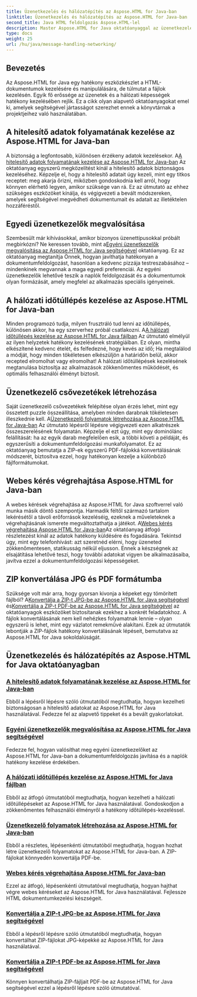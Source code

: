 ```yaml
---
title: Üzenetkezelés és hálózatépítés az Aspose.HTML for Java-ban
linktitle: Üzenetkezelés és hálózatépítés az Aspose.HTML for Java-ban
second_title: Java HTML feldolgozás Aspose.HTML-lel
description: Master Aspose.HTML for Java oktatóanyaggal az üzenetkezelésről, a hálózatépítésről és egyebekről. Növelje dokumentumfeldolgozási készségeit.
type: docs
weight: 25
url: /hu/java/message-handling-networking/
---
```

## Bevezetés

Az Aspose.HTML for Java egy hatékony eszközkészlet a HTML-dokumentumok kezelésére és manipulálására, de túlmutat a fájlok kezelésén. Egyik fő erőssége az üzenetek és a hálózati képességek hatékony kezelésében rejlik. Ez a cikk olyan alapvető oktatóanyagokat emel ki, amelyek segítségével jártasságot szerezhet ennek a könyvtárnak a projektjeihez való használatában.

## A hitelesítő adatok folyamatának kezelése az Aspose.HTML for Java-ban
 A biztonság a legfontosabb, különösen érzékeny adatok kezelésekor. A[A hitelesítő adatok folyamatának kezelése az Aspose.HTML for Java-ban](./credentials-pipeline/) Az oktatóanyag egyszerű megközelítést kínál a hitelesítő adatok biztonságos kezeléséhez. Képzelje el, hogy a hitelesítő adatait úgy kezeli, mint egy titkos receptet: meg akarja őrizni, miközben gondoskodnia kell arról, hogy könnyen elérhető legyen, amikor szüksége van rá. Ez az útmutató az ehhez szükséges eszközöket kínálja, és végigvezeti a bevált módszereken, amelyek segítségével megvédheti dokumentumait és adatait az illetéktelen hozzáféréstől.

## Egyedi üzenetkezelők megvalósítása
 Szembesült már kihívásokkal, amikor bizonyos üzenettípusokkal próbált megbirkózni? Ne keressen tovább, mint a[Egyéni üzenetkezelők megvalósítása az Aspose.HTML for Java segítségével](./custom-message-handler/) oktatóanyag. Ez az oktatóanyag megtanítja Önnek, hogyan javíthatja hatékonyan a dokumentumfeldolgozást, hasonlóan a kedvenc pizzája testreszabásához – mindenkinek megvannak a maga egyedi preferenciái. Az egyéni üzenetkezelők lehetővé teszik a naplók feldolgozását és a dokumentumok olyan formázását, amely megfelel az alkalmazás speciális igényeinek. 

## A hálózati időtúllépés kezelése az Aspose.HTML for Java-ban
 Minden programozó tudja, milyen frusztráló tud lenni az időtúllépés, különösen akkor, ha egy szerverhez próbál csatlakozni. A[A hálózati időtúllépés kezelése az Aspose.HTML for Java fájlban](./network-timeout/) Az útmutató elmélyül az ilyen helyzetek hatékony kezelésének stratégiáiban. Ez olyan, mintha elkészítené kedvenc ételét, és felfedezné, hogy kevés az idő; Ha megtalálod a módját, hogy minden tökéletesen elkészüljön a határidőn belül, akkor recepted elromolhat vagy elromolhat! A hálózati időtúllépések kezelésének megtanulása biztosítja az alkalmazások zökkenőmentes működését, és optimális felhasználói élményt biztosít.

## Üzenetkezelő csővezetékek létrehozása
Saját üzenetkezelő csővezetékek felépítése olyan érzés lehet, mint egy összetett puzzle összeállítása, amelyben minden darabnak tökéletesen illeszkednie kell. A[Üzenetkezelő folyamatok létrehozása az Aspose.HTML for Java-ban](./message-handler-pipeline/) Az útmutató lépésről lépésre végigvezeti ezen alkatrészek összeszerelésének folyamatán. Képzelje el ezt úgy, mint egy dominólánc felállítását: ha az egyik darab megfelelően esik, a többi követi a példáját, és egyszerűsíti a dokumentumfeldolgozási munkafolyamatot. Ez az oktatóanyag bemutatja a ZIP-ek egyszerű PDF-fájlokká konvertálásának módszerét, biztosítva ezzel, hogy hatékonyan kezelje a különböző fájlformátumokat.

## Webes kérés végrehajtása Aspose.HTML for Java-ban
 A webes kérések végrehajtása az Aspose.HTML for Java szoftverrel való munka másik döntő szempontja. Harmadik féltől származó tartalom lekérésétől a távoli erőforrások kezeléséig, ezeknek a műveleteknek a végrehajtásának ismerete megváltoztathatja a játékot. A[Webes kérés végrehajtása Aspose.HTML for Java-ban](./web-request-execution/)Az oktatóanyag átfogó részletezést kínál az adatok hatékony küldésére és fogadására. Tekintsd úgy, mint egy telefonhívást: azt szeretnéd elérni, hogy üzeneted zökkenőmentesen, statikusság nélkül eljusson. Ennek a készségnek az elsajátítása lehetővé teszi, hogy további adatokat vigyen be alkalmazásaiba, javítva ezzel a dokumentumfeldolgozási képességeket.

## ZIP konvertálása JPG és PDF formátumba
 Szüksége volt már arra, hogy gyorsan kivonja a képeket egy tömörített fájlból? A[Konvertálja a ZIP-t JPG-be az Aspose.HTML for Java segítségével](./zip-to-jpg/) és[Konvertálja a ZIP-t PDF-be az Aspose.HTML for Java segítségével](./zip-to-pdf/) az oktatóanyagok eszközöket biztosítanak ezekhez a konkrét feladatokhoz. A fájlok konvertálásának nem kell nehézkes folyamatnak lennie – olyan egyszerű is lehet, mint egy vázlatot remekművé alakítani. Ezek az útmutatók lebontják a ZIP-fájlok hatékony konvertálásának lépéseit, bemutatva az Aspose.HTML for Java sokoldalúságát.

## Üzenetkezelés és hálózatépítés az Aspose.HTML for Java oktatóanyagban
### [A hitelesítő adatok folyamatának kezelése az Aspose.HTML for Java-ban](./credentials-pipeline/)
Ebből a lépésről lépésre szóló útmutatóból megtudhatja, hogyan kezelheti biztonságosan a hitelesítő adatokat az Aspose.HTML for Java használatával. Fedezze fel az alapvető tippeket és a bevált gyakorlatokat.
### [Egyéni üzenetkezelők megvalósítása az Aspose.HTML for Java segítségével](./custom-message-handler/)
Fedezze fel, hogyan valósíthat meg egyéni üzenetkezelőket az Aspose.HTML for Java-ban a dokumentumfeldolgozás javítása és a naplók hatékony kezelése érdekében.
### [A hálózati időtúllépés kezelése az Aspose.HTML for Java fájlban](./network-timeout/)
Ebből az átfogó útmutatóból megtudhatja, hogyan kezelheti a hálózati időtúllépéseket az Aspose.HTML for Java használatával. Gondoskodjon a zökkenőmentes felhasználói élményről a hatékony időtúllépés-kezeléssel.
### [Üzenetkezelő folyamatok létrehozása az Aspose.HTML for Java-ban](./message-handler-pipeline/)
Ebből a részletes, lépésenkénti útmutatóból megtudhatja, hogyan hozhat létre üzenetkezelő folyamatokat az Aspose.HTML for Java-ban. A ZIP-fájlokat könnyedén konvertálja PDF-be.
### [Webes kérés végrehajtása Aspose.HTML for Java-ban](./web-request-execution/)
Ezzel az átfogó, lépésenkénti útmutatóval megtudhatja, hogyan hajthat végre webes kéréseket az Aspose.HTML for Java használatával. Fejlessze HTML dokumentumkezelési készségeit.
### [Konvertálja a ZIP-t JPG-be az Aspose.HTML for Java segítségével](./zip-to-jpg/)
Ebből a lépésről lépésre szóló útmutatóból megtudhatja, hogyan konvertálhat ZIP-fájlokat JPG-képekké az Aspose.HTML for Java használatával.
### [Konvertálja a ZIP-t PDF-be az Aspose.HTML for Java segítségével](./zip-to-pdf/)
Könnyen konvertálhatja ZIP-fájljait PDF-be az Aspose.HTML for Java segítségével ezzel a lépésről lépésre szóló útmutatóval.